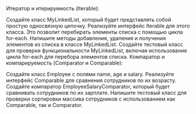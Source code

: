 Итератор и итерируемость (Iterable):

Создайте класс MyLinkedList, который будет представлять собой простую односвязную цепочку.
Реализуйте интерфейс Iterable для этого класса. Это позволит перебирать элементы списка с помощью цикла for-each.
Напишите методы добавления, удаления и получения элементов из списка в классе MyLinkedList.
Создайте тестовый класс для проверки функциональности MyLinkedList, включая использование цикла for-each для перебора элементов списка.
Компаратор и компарируемость (Comparator и Comparable):

Создайте класс Employee с полями name, age и salary.
Реализуйте интерфейс Comparable<Employee> для сравнения сотрудников по их возрасту.
Создайте компаратор EmployeeSalaryComparator, который будет сравнивать сотрудников по их зарплате.
Напишите тестовый класс для проверки сортировки массива сотрудников с использованием как Comparable, так и Comparator.
